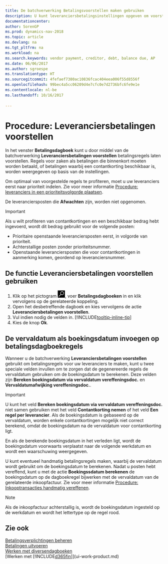 ```yaml
---
title: De batchverwerking Betalingsvoorstellen maken gebruiken
description: U kunt leveranciersbetalingsinstellingen opgeven om voorstellen of voorstellen voor betalingen te krijgen die binnenkort moeten worden betaald of waar een korting beschikbaar is.
documentationcenter: 
author: SorenGP
ms.prod: dynamics-nav-2018
ms.topic: article
ms.devlang: na
ms.tgt_pltfrm: na
ms.workload: na
ms.search.keywords: vendor payment, creditor, debt, balance due, AP
ms.date: 06/06/2017
ms.author: sgroespe
ms.translationtype: HT
ms.sourcegitcommit: 4fefaef7380ac10836fcac404eea006f55d8556f
ms.openlocfilehash: 99bec4a5cc06209d4e7cfc0e7d2736bfc6fe9e1e
ms.contentlocale: nl-be
ms.lasthandoff: 10/16/2017

---
```

# <a name="how-to-suggest-vendor-payments"></a>Procedure: Leveranciersbetalingen voorstellen
In het venster **Betalingsdagboek** kunt u door middel van de batchverwerking **Leveranciersbetalingen voorstellen** betalingsregels laten voorstellen. Regels voor zaken als betalingen die binnenkort moeten worden betaald, of betalingen waarbij een contantkorting beschikbaar is, worden weergegeven op basis van de instellingen.

Om optimaal van voorgestelde regels te profiteren, moet u uw leveranciers eerst naar prioriteit indelen. Zie voor meer informatie [Procedure: leveranciers in een prioriteitsvolgorde plaatsen](purchasing-how-prioritize-vendors.md).  

De leveranciersposten die **Afwachten** zijn, worden niet opgenomen.  

> [!IMPORTANT]  
>   Als u wilt profiteren van contantkortingen en een beschikbaar bedrag hebt ingevoerd, wordt dit bedrag gebruikt voor de volgende posten:  

* Prioritaire openstaande leveranciersposten eerst, in volgorde van prioriteit.  
* Achterstallige posten zonder prioriteitsnummer.  
* Openstaande leveranciersposten die voor contantkortingen in aanmerking komen, geordend op leveranciersnummer.  

## <a name="to-use-the-suggest-vendor-payments-function"></a>De functie Leveranciersbetalingen voorstellen gebruiken
1. Klik op het pictogram ![Zoeken naar pagina of rapport](media/ui-search/search_small.png "pictogram Zoeken naar pagina of rapport"), voer **Betalingsdagboeken** in en klik vervolgens op de gerelateerde koppeling.  
2. Open het desbetreffende dagboek en kies vervolgens de actie **Leveranciersbetalingen voorstellen**.  
3. Vul indien nodig de velden in. [!INCLUDE[tooltip-inline-tip](includes/tooltip-inline-tip_md.md)]  
4. Kies de knop **Ok**.  

## <a name="to-insert-the-due-date-as-posting-date-on-payment-journal-lines"></a>De vervaldatum als boekingsdatum invoegen op betalingsdagboekregels
Wanneer u de batchverwerking **Leveranciersbetalingen voorstellen** gebruikt om betalingsregels voor uw leveranciers te maken, kunt u twee speciale velden invullen om te zorgen dat de gegenereerde regels de vervaldatum gebruiken om de boekingsdatum te berekenen. Deze velden zijn **Bereken boekingsdatum via vervaldatum vereffeningsdoc.** en **Vervaldatumafwijking vereffeningsdoc.**.  

> [!IMPORTANT]  
>   U kunt het veld **Bereken boekingsdatum via vervaldatum vereffeningsdoc.** niet samen gebruiken met het veld **Contantkorting nemen** of het veld **Een regel per leverancier**. Als de boekingsdatum is gebaseerd op de vervaldatum, worden enkele contantkortingen mogelijk niet correct berekend, omdat de boekingsdatum na de vervaldatum voor contantkorting ligt.  

En als de berekende boekingsdatum in het verleden ligt, wordt de boekingsdatum voorwaarts verplaatst naar de volgende werkdatum en wordt een waarschuwing weergegeven.  

U kunt eventueel handmatig betalingsregels maken, waarbij de vervaldatum wordt gebruikt om de boekingsdatum te berekenen. Nadat u posten hebt vereffend, kunt u met de actie **Boekingssdatum berekenen** de boekingsdatum op de dagboekregel bijwerken met de vervaldatum van de gerelateerde inkoopfactuur. Zie voor meer informatie [Procedure: Inkooptransacties handmatig vereffenen](payables-how-apply-purchase-transactions-manually.md).  

> [!NOTE]  
>   Als de inkoopfactuur achterstallig is, wordt de boekingsdatum ingesteld op de werkdatum en wordt het lettertype op de regel rood.  

## <a name="see-also"></a>Zie ook
[Betalingsverplichtingen beheren](payables-manage-payables.md)  
[Betalingen uitvoeren](payables-make-payments.md)  
[Werken met diversendagboeken](ui-work-general-journals.md)  
[Werken met [!INCLUDE[d365fin](includes/d365fin_md.md)]](ui-work-product.md)  

